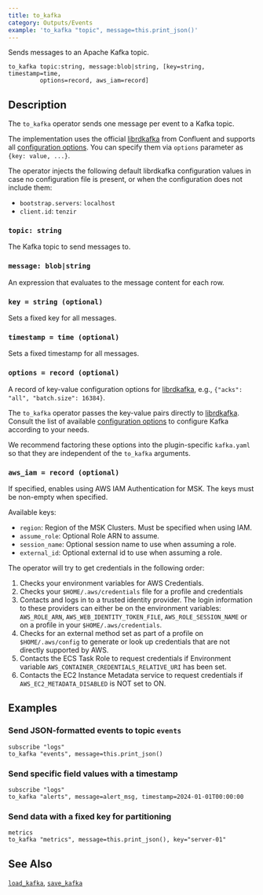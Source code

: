 ```yaml
---
title: to_kafka
category: Outputs/Events
example: 'to_kafka "topic", message=this.print_json()'
---
```


Sends messages to an Apache Kafka topic.

```tql
to_kafka topic:string, message:blob|string, [key=string, timestamp=time,
         options=record, aws_iam=record]
```

## Description

The `to_kafka` operator sends one message per event to a Kafka topic.

The implementation uses the official [librdkafka][librdkafka] from Confluent and
supports all [configuration options][librdkafka-options]. You can specify them
via `options` parameter as `{key: value, ...}`.

[librdkafka]: https://github.com/confluentinc/librdkafka
[librdkafka-options]: https://github.com/confluentinc/librdkafka/blob/master/CONFIGURATION.md

The operator injects the following default librdkafka configuration values in
case no configuration file is present, or when the configuration does not
include them:

- `bootstrap.servers`: `localhost`
- `client.id`: `tenzir`

### `topic: string`

The Kafka topic to send messages to.

### `message: blob|string`

An expression that evaluates to the message content for each row.

### `key = string (optional)`

Sets a fixed key for all messages.

### `timestamp = time (optional)`

Sets a fixed timestamp for all messages.

### `options = record (optional)`

A record of key-value configuration options for
[librdkafka][librdkafka], e.g., `{"acks": "all", "batch.size": 16384}`.

The `to_kafka` operator passes the key-value pairs directly to
[librdkafka][librdkafka]. Consult the list of available [configuration
options][librdkafka-options] to configure Kafka according to your needs.

We recommend factoring these options into the plugin-specific `kafka.yaml` so
that they are independent of the `to_kafka` arguments.

### `aws_iam = record (optional)`

If specified, enables using AWS IAM Authentication for MSK. The keys must be
non-empty when specified.

Available keys:
- `region`: Region of the MSK Clusters. Must be specified when using IAM.
- `assume_role`: Optional Role ARN to assume.
- `session_name`: Optional session name to use when assuming a role.
- `external_id`: Optional external id to use when assuming a role.

The operator will try to get credentials in the following order:
1. Checks your environment variables for AWS Credentials.
2. Checks your `$HOME/.aws/credentials` file for a profile and credentials
3. Contacts and logs in to a trusted identity provider. The login information to
   these providers can either be on the environment variables: `AWS_ROLE_ARN`,
`AWS_WEB_IDENTITY_TOKEN_FILE`, `AWS_ROLE_SESSION_NAME` or on a profile in your
`$HOME/.aws/credentials`.
4. Checks for an external method set as part of a profile on `$HOME/.aws/config`
   to generate or look up credentials that are not directly supported by AWS.
5. Contacts the ECS Task Role to request credentials if Environment variable
   `AWS_CONTAINER_CREDENTIALS_RELATIVE_URI` has been set.
6. Contacts the EC2 Instance Metadata service to request credentials if
   `AWS_EC2_METADATA_DISABLED` is NOT set to ON.

## Examples

### Send JSON-formatted events to topic `events`

```tql
subscribe "logs"
to_kafka "events", message=this.print_json()
```

### Send specific field values with a timestamp

```tql
subscribe "logs"
to_kafka "alerts", message=alert_msg, timestamp=2024-01-01T00:00:00
```

### Send data with a fixed key for partitioning

```tql
metrics
to_kafka "metrics", message=this.print_json(), key="server-01"
```

## See Also

[`load_kafka`](/reference/operators/load_kafka),
[`save_kafka`](/reference/operators/save_kafka)
